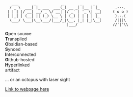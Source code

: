 ```
   ___       _            _       _     _               
  / _ \  ___| |_ ___  ___(_) __ _| |__ | |_       .---. 
 | | | |/ __| __/ _ \/ __| |/ _` | '_ \| __|     ( o o )
 | |_| | (__| || (_) \__ \ | (_) | | | | |_       ).-.( 
  \___/ \___|\__\___/|___/_|\__, |_| |_|\__)      /|||\ 
                            |___/                //'|'\\
```

**O**pen sour**c**e  
**T**ranspiled  
**O**bsidian-based  
**S**ynced  
**I**nterconnected  
**G**ithub-hosted  
**H**yperlinked  
ar**t**ifact  

... or an octopus with laser sight

[Link to webpage here](https://antizombie35.github.io/octosight/)
